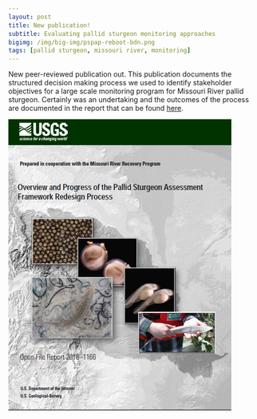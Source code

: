 ```yaml
---
layout: post
title: New publication!
subtitle: Evaluating pallid sturgeon monitoring approaches
bigimg: /img/big-img/pspap-reboot-bdn.png
tags: [pallid sturgeon, missouri river, monitoring]
---
```


New peer-reviewed publication out. This publication documents
the structured decision making process we used to identify 
stakeholder objectives for a large scale monitoring program for
Missouri River pallid sturgeon. Certainly was an undertaking and 
the outcomes of the process are documented in the report 
that can be found [here](https://pubs.er.usgs.gov/publication/ofr20181166). 

![](/img/reboot-cover-page.png)

